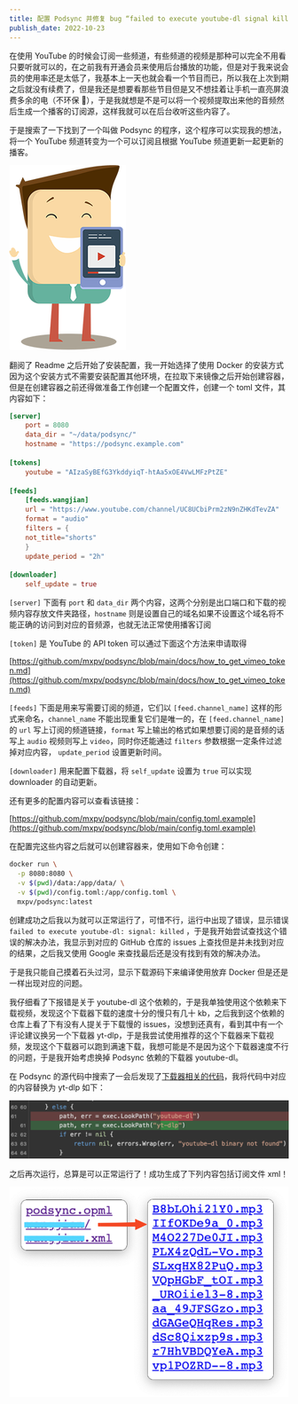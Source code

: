 ```yaml
---
title: 配置 Podsync 并修复 bug “failed to execute youtube-dl signal killed”
publish_date: 2022-10-23
---
```


在使用 YouTube
的时候会订阅一些频道，有些频道的视频是那种可以完全不用看只要听就可以的，在之前我有开通会员来使用后台播放的功能，但是对于我来说会员的使用率还是太低了，我基本上一天也就会看一个节目而已，所以我在上次到期之后就没有续费了，但是我还是想要看那些节目但是又不想挂着让手机一直亮屏浪费多余的电（不环保
🐶），于是我就想是不是可以将一个视频提取出来他的音频然后生成一个播客的订阅源，这样我就可以在后台收听这些内容了。

<!-- more -->

于是搜索了一下找到了一个叫做 Podsync 的程序，这个程序可以实现我的想法，将一个
YouTube 频道转变为一个可以订阅且根据 YouTube 频道更新一起更新的播客。

[![Podsync Logo](/images/podsync_logo.png)](https://github.com/mxpv/podsync)

翻阅了 Readme 之后开始了安装配置，我一开始选择了使用 Docker
的安装方式因为这个安装方式不需要安装配置其他环境，在拉取下来镜像之后开始创建容器，但是在创建容器之前还得做准备工作创建一个配置文件，创建一个
toml 文件，其内容如下：

```toml
[server]
	port = 8080
	data_dir = "~/data/podsync/"
	hostname = "https://podsync.example.com"

[tokens]
	youtube = "AIzaSyBEfG3YkddyiqT-htAa5xOE4VwLMFzPtZE"

[feeds]
	[feeds.wangjian]
	url = "https://www.youtube.com/channel/UC8UCbiPrm2zN9nZHKdTevZA"
	format = "audio"
	filters = {
	not_title="shorts"
	}
	update_period = "2h"

[downloader]
	self_update = true
```

`[server]` 下面有 `port` 和 `data_dir`
两个内容，这两个分别是出口端口和下载的视频内容存放文件夹路径，`hostname`
则是设置自己的域名如果不设置这个域名将不能正确的访问到对应的音频源，也就无法正常使用播客订阅

`[token]` 是 YouTube 的 API token 可以通过下面这个方法来申请取得

[https://github.com/mxpv/podsync/blob/main/docs/how_to_get_vimeo_token.md](https://github.com/mxpv/podsync/blob/main/docs/how_to_get_vimeo_token.md)

`[feeds]` 下面是用来写需要订阅的频道，它们以 `[feed.channel_name]`
这样的形式来命名，`channel_name` 不能出现重复它们是唯一的，在
`[feed.channel_name]` 的 `url` 写上订阅的频道链接，`format`
写上输出的格式如果想要订阅的是音频的话写上 `audio` 视频则写上
`video`，同时你还能通过 `filters` 参数根据一定条件过滤掉对应内容，
`update_period` 设置更新时间。

`[downloader]` 用来配置下载器，将 `self_update` 设置为 `true` 可以实现
downloader 的自动更新。

还有更多的配置内容可以查看该链接：

[https://github.com/mxpv/podsync/blob/main/config.toml.example](https://github.com/mxpv/podsync/blob/main/config.toml.example)

在配置完这些内容之后就可以创建容器来，使用如下命令创建：

```bash
docker run \
  -p 8080:8080 \
  -v $(pwd)/data:/app/data/ \
  -v $(pwd)/config.toml:/app/config.toml \
  mxpv/podsync:latest
```

创建成功之后我以为就可以正常运行了，可惜不行，运行中出现了错误，显示错误
`failed to execute youtube-dl: signal: killed`
，于是我开始尝试查找这个错误的解决办法，我显示到对应的 GitHub 仓库的 issues
上查找但是并未找到对应的结果，之后我又使用 Google
来查找最后还是没有找到有效的解决办法。

于是我只能自己摸着石头过河，显示下载源码下来编译使用放弃 Docker
但是还是一样出现对应的问题。

我仔细看了下报错是关于 youtube-dl
这个依赖的，于是我单独使用这个依赖来下载视频，发现这个下载器下载的速度十分的慢只有几十
kb，之后我到这个依赖的仓库上看了下有没有人提关于下载慢的
issues，没想到还真有，看到其中有一个评论建议换另一个下载器
yt-dlp，于是我尝试使用推荐的这个下载器来下载视频，发现这个下载器可以跑到满速下载，我想可能是不是因为这个下载器速度不行的问题，于是我开始考虑换掉
Podsync 依赖的下载器 youtube-dl。

在 Podsync
的源代码中搜索了一会后发现了[下载器相关的代码](https://github.com/mxpv/podsync/blob/main/pkg/ytdl/ytdl.go?rgh-link-date=2022-10-24T13%3A14%3A35Z#L61)，我将代码中对应的内容替换为
yt-dlp 如下：

![Diff code](/images/Eg9dnTcE7SVw.png)

之后再次运行，总算是可以正常运行了！成功生成了下列内容包括订阅文件 xml！

![Genarate files](/images/4kwzerTX3SzN.png)
